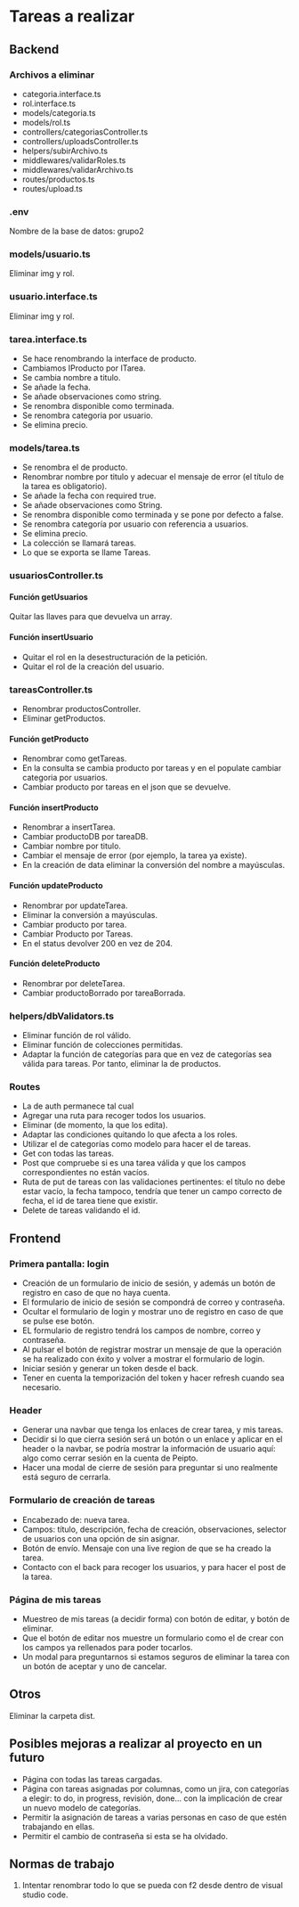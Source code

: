# Tareas a realizar

## Backend

### Archivos a eliminar

- categoria.interface.ts
- rol.interface.ts
- models/categoria.ts
- models/rol.ts
- controllers/categoriasController.ts
- controllers/uploadsController.ts
- helpers/subirArchivo.ts
- middlewares/validarRoles.ts
- middlewares/validarArchivo.ts
- routes/productos.ts
- routes/upload.ts

### .env

Nombre de la base de datos: grupo2

### models/usuario.ts

Eliminar img y rol.

### usuario.interface.ts

Eliminar img y rol.

### tarea.interface.ts

- Se hace renombrando la interface de producto.
- Cambiamos IProducto por ITarea.
- Se cambia nombre a titulo.
- Se añade la fecha.
- Se añade observaciones como string.
- Se renombra disponible como terminada.
- Se renombra categoria por usuario.
- Se elimina precio.

### models/tarea.ts

- Se renombra el de producto.
- Renombrar nombre por titulo y adecuar el mensaje de error (el título de la tarea es obligatorio).
- Se añade la fecha con required true.
- Se añade observaciones como String.
- Se renombra disponible como terminada y se pone por defecto a false.
- Se renombra categoría por usuario con referencia a usuarios.
- Se elimina precio.
- La colección se llamará tareas.
- Lo que se exporta se llame Tareas.

### usuariosController.ts

#### Función getUsuarios

Quitar las llaves para que devuelva un array.

#### Función insertUsuario

- Quitar el rol en la desestructuración de la petición.
- Quitar el rol de la creación del usuario.

### tareasController.ts

- Renombrar productosController.
- Eliminar getProductos.

#### Función getProducto

- Renombrar como getTareas.
- En la consulta se cambia producto por tareas y en el populate cambiar categoria por usuarios.
- Cambiar producto por tareas en el json que se devuelve.

#### Función insertProducto

- Renombrar a insertTarea.
- Cambiar productoDB por tareaDB.
- Cambiar nombre por titulo.
- Cambiar el mensaje de error (por ejemplo, la tarea ya existe).
- En la creación de data eliminar la conversión del nombre a mayúsculas.

#### Función updateProducto

- Renombrar por updateTarea.
- Eliminar la conversión a mayúsculas.
- Cambiar producto por tarea.
- Cambiar Producto por Tareas.
- En el status devolver 200 en vez de 204.

#### Función deleteProducto

- Renombrar por deleteTarea.
- Cambiar productoBorrado por tareaBorrada.

### helpers/dbValidators.ts

- Eliminar función de rol válido.
- Eliminar función de colecciones permitidas.
- Adaptar la función de categorías para que en vez de categorías sea válida para tareas. Por tanto, eliminar la de productos.

### Routes

- La de auth permanece tal cual
- Agregar una ruta para recoger todos los usuarios.
- Eliminar (de momento, la que los edita).
- Adaptar las condiciones quitando lo que afecta a los roles.
- Utilizar el de categorías como modelo para hacer el de tareas.
- Get con todas las tareas.
- Post que compruebe si es una tarea válida y que los campos correspondientes no están vacíos.
- Ruta de put de tareas con las validaciones pertinentes: el título no debe estar vacío, la fecha tampoco, tendría que tener un campo correcto de fecha, el id de tarea tiene que existir.
- Delete de tareas validando el id.

## Frontend

### Primera pantalla: login

- Creación de un formulario de inicio de sesión, y además un botón de registro en caso de que no haya cuenta.
- El formulario de inicio de sesión se compondrá de correo y contraseña.
- Ocultar el formulario de login y mostrar uno de registro en caso de que se pulse ese botón.
- EL formulario de registro tendrá los campos de nombre, correo y contraseña.
- Al pulsar el botón de registrar mostrar un mensaje de que la operación se ha realizado con éxito y volver a mostrar el formulario de login.
- Iniciar sesión y generar un token desde el back.
- Tener en cuenta la temporización del token y hacer refresh cuando sea necesario.

### Header

- Generar una navbar que tenga los enlaces de crear tarea, y mis tareas.
- Decidir si lo que cierra sesión será un botón o un enlace y aplicar en el header o la navbar, se podría mostrar la información de usuario aquí: algo como cerrar sesión en la cuenta de Peipto.
- Hacer una modal de cierre de sesión para preguntar si uno realmente está seguro de cerrarla.

### Formulario de creación de tareas

- Encabezado de: nueva tarea.
- Campos: título, descripción,  fecha de creación, observaciones, selector de usuarios con una opción de sin asignar.
- Botón de envío. Mensaje con una live region de que se ha creado la tarea.
- Contacto con el back para recoger los usuarios, y para hacer el post de la tarea.

### Página de mis tareas

- Muestreo de mis tareas (a decidir forma) con botón de editar, y botón de eliminar.
- Que el botón de editar nos muestre un formulario como el de crear con los campos ya rellenados para poder tocarlos.
- Un modal para preguntarnos si estamos seguros de eliminar la tarea con un botón de aceptar y uno de cancelar.

## Otros

Eliminar la carpeta dist.

## Posibles mejoras a realizar al proyecto en un futuro

- Página con todas las tareas cargadas.
- Página con tareas asignadas por columnas, como un jira, con categorías a elegir: to do, in progress, revisión, done... con la implicación de crear un nuevo modelo de categorías.
- Permitir la asignación de tareas a varias personas en caso de que estén trabajando en ellas.
- Permitir el cambio de contraseña si esta se ha olvidado.

## Normas de trabajo

1. Intentar renombrar todo lo que se pueda con f2 desde dentro de visual studio code.
